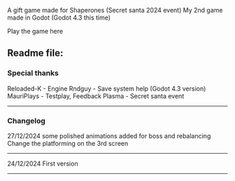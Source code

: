 A gift game made for Shaperones (Secret santa 2024 event)
My 2nd game made in Godot (Godot 4.3 this time)

Play the game here

## Readme file:

### Special thanks

Reloaded-K - Engine
Rndguy - Save system help (Godot 4.3 version)
MauriPlays - Testplay, Feedback
Plasma - Secret santa event

__________________________________________________________________________________________________________


### Changelog

27/12/2024
some polished animations added for boss and rebalancing
Change the platforming on the 3rd screen

----------------------------------------------------------------------------------------------

24/12/2024
First version

----------------------------------------------------------------------------------------------
